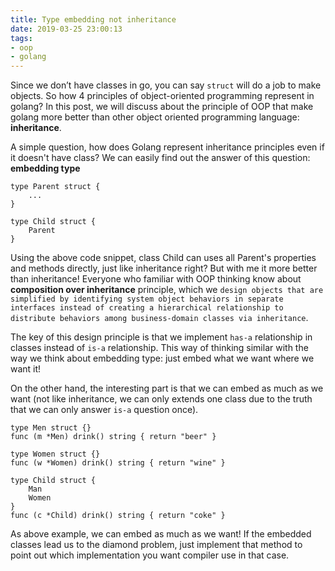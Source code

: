 ```yaml
---
title: Type embedding not inheritance
date: 2019-03-25 23:00:13
tags:
- oop
- golang
---
```


Since we don’t have classes in go, you can say `struct` will do a job to make objects. So how 4 principles of object-oriented programming represent in golang? In this post, we will discuss about the principle of OOP that make golang more better than other object oriented programming language: __inheritance__.

<!-- more -->

A simple question, how does Golang represent inheritance principles even if it doesn't have class? We can easily find out the answer of this question: __embedding type__

```golang
type Parent struct {
    ...
}

type Child struct {
    Parent
}
```

Using the above code snippet, class Child can uses all Parent's properties and methods directly, just like inheritance right? But with me it more better than inheritance! Everyone who familiar with OOP thinking know about __composition over inheritance__ principle, which we `design objects that are simplified by identifying system object behaviors in separate interfaces instead of creating a hierarchical relationship to distribute behaviors among business-domain classes via inheritance`.

The key of this design principle is that we implement `has-a` relationship in classes instead of `is-a` relationship. This way of thinking similar with the way we think about embedding type: just embed what we want where we want it!

On the other hand, the interesting part is that we can embed as much as we want (not like inheritance, we can only extends one class due to the truth that we can only answer `is-a` question once).

```golang
type Men struct {}
func (m *Men) drink() string { return "beer" }

type Women struct {}
func (w *Women) drink() string { return "wine" }

type Child struct {
    Man
    Women
}
func (c *Child) drink() string { return "coke" }
```

As above example, we can embed as much as we want! If the embedded classes lead us to the diamond problem, just implement that method to point out which implementation you want compiler use in that case.
